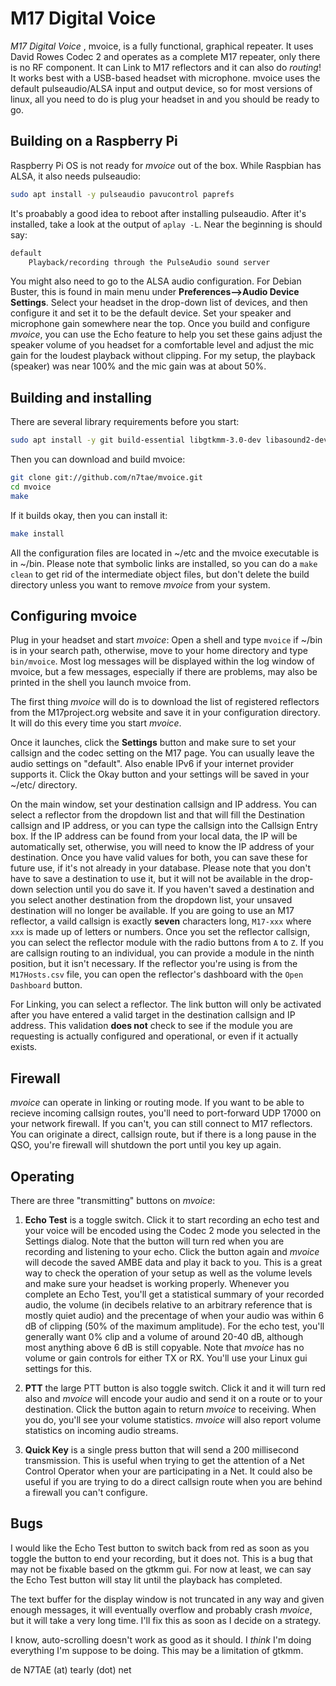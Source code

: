 # M17 Digital Voice

*M17 Digital Voice* , mvoice, is a fully functional, graphical repeater. It uses David Rowes Codec 2 and operates as a complete M17 repeater, only there is no RF component. It can Link to M17 reflectors and it can also do *routing*! It works best with a USB-based headset with microphone. mvoice uses the default pulseaudio/ALSA input and output device, so for most versions of linux, all you need to do is plug your headset in and you should be ready to go.

## Building on a Raspberry Pi

Raspberry Pi OS is not ready for *mvoice* out of the box. While Raspbian has ALSA, it also needs pulseaudio:

```bash
sudo apt install -y pulseaudio pavucontrol paprefs
```

It's proabably a good idea to reboot after installing pulseaudio. After it's installed, take a look at the output of `aplay -L`. Near the beginning is should say:

```bash
default
    Playback/recording through the PulseAudio sound server
```

You might also need to go to the ALSA audio configuration. For Debian Buster, this is found in main menu under **Preferences-->Audio Device Settings**. Select your headset in the drop-down list of devices, and then configure it and set it to be the default device. Set your speaker and microphone gain somewhere near the top. Once you build and configure *mvoice*, you can use the Echo feature to help you set these gains adjust the speaker volume of you headset for a comfortable level and adjust the mic gain for the loudest playback without clipping. For my setup, the playback (speaker) was near 100% and the mic gain was at about 50%.

## Building and installing

There are several library requirements before you start:

```bash
sudo apt install -y git build-essential libgtkmm-3.0-dev libasound2-dev libsqlite3-dev libcurl4-gnutls-dev

```

Then you can download and build mvoice:

```bash
git clone git://github.com/n7tae/mvoice.git
cd mvoice
make
```

If it builds okay, then you can install it:

```bash
make install
```

All the configuration files are located in ~/etc and the mvoice executable is in ~/bin. Please note that symbolic links are installed, so you can do a `make clean` to get rid of the intermediate object files, but don't delete the build directory unless you want to remove *mvoice* from your system.

## Configuring mvoice

Plug in your headset and start *mvoice*: Open a shell and type `mvoice` if ~/bin is in your search path, otherwise, move to your home directory and type `bin/mvoice`. Most log messages will be displayed within the log window of mvoice, but a few messages, especially if there are problems, may also be printed in the shell you launch mvoice from.

The first thing *mvoice* will do is to download the list of registered reflectors from the M17project.org website and save it in your configuration directory. It will do this every time you start *mvoice*.

Once it launches, click the **Settings** button and make sure to set your callsign and the codec setting on the M17 page. You can usually leave the audio settings on "default". Also enable IPv6 if your internet provider supports it. Click the Okay button and your settings will be saved in your ~/etc/ directory.

On the main window, set your destination callsign and IP address. You can select a reflector from the dropdown list and that will fill the Destination callsign and IP address, or you can type the callsign into the Callsign Entry box. If the IP address can be found from your local data, the IP will be automatically set, otherwise, you will need to know the IP address of your destination. Once you have valid values for both, you can save these for future use, if it's not already in your database. Please note that you don't have to save a destination to use it, but it will not be available in the drop-down selection until you do save it. If you haven't saved a destination and you select another destination from the dropdown list, your unsaved destination will no longer be available. If you are going to use an M17 reflector, a vaild callsign is exactly **seven** characters long, `M17-xxx` where `xxx` is made up of letters or numbers. Once you set the reflector callsign, you can select the reflector module with the radio buttons from `A` to `Z`. If you are callsign routing to an individual, you can provide a module in the ninth position, but it isn't necessary. If the reflector you're using is from the `M17Hosts.csv` file, you can open the reflector's dashboard with the `Open Dashboard` button.

For Linking, you can select a reflector. The link button will only be activated after you have entered a valid target in the destination callsign and IP address. This validation **does not** check to see if the module you are requesting is actually configured and operational, or even if it actually exists.

## Firewall

*mvoice* can operate in linking or routing mode. If you want to be able to recieve incoming callsign routes, you'll need to port-forward UDP 17000 on your network firewall. If you can't, you can still connect to M17 reflectors. You can originate a direct, callsign route, but if there is a long pause in the QSO, you're firewall will shutdown the port until you key up again.

## Operating

There are three "transmitting" buttons on *mvoice*:

1) **Echo Test** is a toggle switch. Click it to start recording an echo test and your voice will be encoded using the Codec 2 mode you selected in the Settings dialog. Note that the button will turn red when you are recording and listening to your echo. Click the button again and *mvoice* will decode the saved AMBE data and play it back to you. This is a great way to check the operation of your setup as well as the volume levels and make sure your headset is working properly. Whenever you complete an Echo Test, you'll get a statistical summary of your recorded audio, the volume (in decibels relative to an arbitrary reference that is mostly quiet audio) and the precentage of when your audio was within 6 dB of clipping (50% of the maximum amplitude). For the echo test, you'll generally want 0% clip and a volume of around 20-40 dB, although most anything above 6 dB is still copyable. Note that *mvoice* has no volume or gain controls for either TX or RX. You'll use your Linux gui settings for this.

2) **PTT** the large PTT button is also toggle switch. Click it and it will turn red also and *mvoice* will encode your audio and send it on a route or to your destination. Click the button again to return *mvoice* to receiving. When you do, you'll see your volume statistics. *mvoice* will also report volume statistics on incoming audio streams.

3) **Quick Key** is a single press button that will send a 200 millisecond transmission. This is useful when trying to get the attention of a Net Control Operator when your are participating in a Net. It could also be useful if you are trying to do a direct callsign route when you are behind a firewall you can't configure.

## Bugs

 I would like the Echo Test button to switch back from red as soon as you toggle the button to end your recording, but it does not. This is a bug that may not be fixable based on the gtkmm gui. For now at least, we can say the Echo Test button will stay lit until the playback has completed.

 The text buffer for the display window is not truncated in any way and given enough messages, it will eventually overflow and probably crash *mvoice*, but it will take a very long time. I'll fix this as soon as I decide on a strategy.

 I know, auto-scrolling doesn't work as good as it should. I *think* I'm doing everything I'm suppose to be doing. This may be a limitation of gtkmm.

de N7TAE (at) tearly (dot) net

